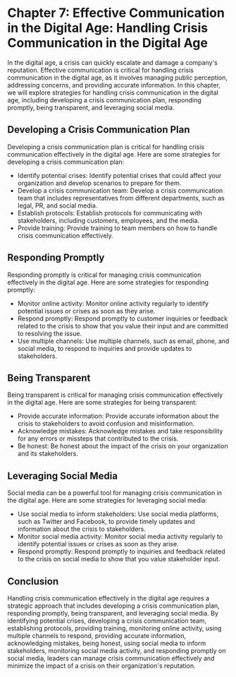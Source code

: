 Chapter 7: Effective Communication in the Digital Age: Handling Crisis Communication in the Digital Age
=======================================================================================================

In the digital age, a crisis can quickly escalate and damage a company's reputation. Effective communication is critical for handling crisis communication in the digital age, as it involves managing public perception, addressing concerns, and providing accurate information. In this chapter, we will explore strategies for handling crisis communication in the digital age, including developing a crisis communication plan, responding promptly, being transparent, and leveraging social media.

Developing a Crisis Communication Plan
--------------------------------------

Developing a crisis communication plan is critical for handling crisis communication effectively in the digital age. Here are some strategies for developing a crisis communication plan:

* Identify potential crises: Identify potential crises that could affect your organization and develop scenarios to prepare for them.
* Develop a crisis communication team: Develop a crisis communication team that includes representatives from different departments, such as legal, PR, and social media.
* Establish protocols: Establish protocols for communicating with stakeholders, including customers, employees, and the media.
* Provide training: Provide training to team members on how to handle crisis communication effectively.

Responding Promptly
-------------------

Responding promptly is critical for managing crisis communication effectively in the digital age. Here are some strategies for responding promptly:

* Monitor online activity: Monitor online activity regularly to identify potential issues or crises as soon as they arise.
* Respond promptly: Respond promptly to customer inquiries or feedback related to the crisis to show that you value their input and are committed to resolving the issue.
* Use multiple channels: Use multiple channels, such as email, phone, and social media, to respond to inquiries and provide updates to stakeholders.

Being Transparent
-----------------

Being transparent is critical for managing crisis communication effectively in the digital age. Here are some strategies for being transparent:

* Provide accurate information: Provide accurate information about the crisis to stakeholders to avoid confusion and misinformation.
* Acknowledge mistakes: Acknowledge mistakes and take responsibility for any errors or missteps that contributed to the crisis.
* Be honest: Be honest about the impact of the crisis on your organization and its stakeholders.

Leveraging Social Media
-----------------------

Social media can be a powerful tool for managing crisis communication in the digital age. Here are some strategies for leveraging social media:

* Use social media to inform stakeholders: Use social media platforms, such as Twitter and Facebook, to provide timely updates and information about the crisis to stakeholders.
* Monitor social media activity: Monitor social media activity regularly to identify potential issues or crises as soon as they arise.
* Respond promptly: Respond promptly to inquiries and feedback related to the crisis on social media to show that you value stakeholder input.

Conclusion
----------

Handling crisis communication effectively in the digital age requires a strategic approach that includes developing a crisis communication plan, responding promptly, being transparent, and leveraging social media. By identifying potential crises, developing a crisis communication team, establishing protocols, providing training, monitoring online activity, using multiple channels to respond, providing accurate information, acknowledging mistakes, being honest, using social media to inform stakeholders, monitoring social media activity, and responding promptly on social media, leaders can manage crisis communication effectively and minimize the impact of a crisis on their organization's reputation.
